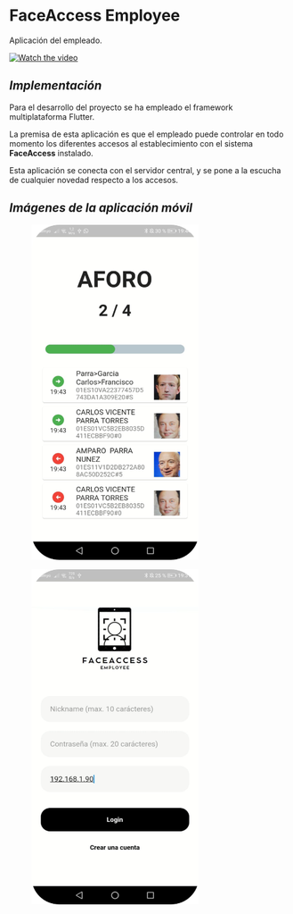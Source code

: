 # FaceAccess Employee

Aplicación del empleado.

[![Watch the video](https://img.youtube.com/vi/f7eQWmuP7Lg/0.jpg)](https://youtu.be/f7eQWmuP7Lg)

## *Implementación*

Para el desarrollo del proyecto se ha empleado el framework multiplataforma Flutter.

La premisa de esta aplicación es que el empleado puede controlar en todo momento los diferentes accesos al establecimiento con el sistema **FaceAccess** instalado.

Esta aplicación se conecta con el servidor central, y se pone a la escucha de cualquier novedad respecto a los accesos.

## *Imágenes de la aplicación móvil*

<figure>
  <img
  src="./images/image1.png"
  width="300" height="600"
  alt="Inicio de la aplicación.">
</figure>

<figure>
  <img
  src="./images/image2.png"
  width="300" height="600"
  alt="Panel central.">
</figure>
